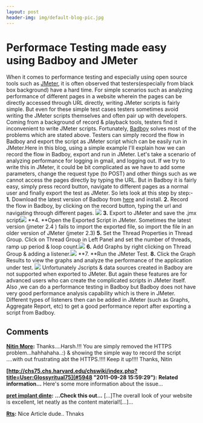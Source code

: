 ```yaml
---
layout: post
header-img: img/default-blog-pic.jpg
---
```


# Performace Testing made easy using Badboy and JMeter

When it comes to performance testing and especially using open source tools such as [JMeter](http://jakarta.apache.org/jmeter/), it is often observed that testers(especially from black box background) have a hard time. For simple scenarios such as analyzing performance of different pages in a website wherein the pages can be directly accessed through URL directly, writing JMeter scripts is fairly simple. But even for these simple test cases testers sometimes avoid writing the JMeter scripts themselves and often pair up with developers. Coming from a background of record & playback tools, testers find it inconvenient to write JMeter scripts. Fortunately, [Badboy](http://www.badboysoftware.biz) solves most of the problems which are stated above. Testers can simply record the flow in Badboy and export the script as JMeter script which can be easily run in JMeter.Here in this blog, using a simple example I'll explain how we can record the flow in Badboy, export and run in JMeter. Let's take a scenario of analyzing performance for logging in gmail, and logging out. If we try to write this in JMeter, it could be bit complicated as we have to add some parameters, change the request type (to POST) and other things such as we cannot access the pages directly by typing the URL. But in Badboy it is fairly easy, simply press record button, navigate to different pages as a normal user and finally export the test as JMeter. So lets look at this step by step:- **1.** Download the latest version of Badboy from [here](http://www.badboy.com.au/download) and install. **2.** Record the flow in Badboy, by clicking on the record button, typing the url and navigating through different pages. ![](/wp-content/uploads/2010/08/1-1024x424.jpg) **3.** Export to JMeter and save the .jmx script![](http://xebee.xebia.in/wp-content/uploads/2010/08/2-1024x640.jpg) **4\. **Open the Exported Script in JMeter. Sometimes the latest version (jmeter 2.4 ) fails to import the exported file, so import the file in an older version of JMeter (jmeter 2.3) **5.** Set the Thread Properties in Thread Group. Click on Thread Group in Left Panel and set the number of threads, ramp up period & loop count.![](http://xebee.xebia.in/wp-content/uploads/2010/08/3-1024x533.jpg) **6.** Add Graphs by right clicking on Thread Group & adding a listener.![](http://xebee.xebia.in/wp-content/uploads/2010/08/4-1024x537.jpg) **7\. **Run the JMeter Test. **8.** Click the Graph Results to view the graphs and analyze the performance of the application under test. ![](http://xebee.xebia.in/wp-content/uploads/2010/08/5-1024x639.jpg) Unfortunately Jscripts & data sources created in Badboy are not supported when exported to JMeter. But again these features are for advanced users who can create the complicated scripts in JMeter itself. Also ,we can do a performance testing in Badboy but Badboy does not have very good performance analysis capability which is there in JMeter. Different types of listeners then can be added in JMeter (such as Graphs, Aggregate Report, etc) to get a good performance report after exporting a script from Badboy.

## Comments

**[Nitin More](#4748 "2011-01-06 14:59:51"):** Thanks....Harsh.!!! You are simply removed the HTTPS problem...hahhahaha..:) & showing the simple way to record the script ....with out frustrating abt the HTTPS.!!!! Keep it up!!!! Thanks, Nitin

**[http://chs75.chs.harvard.edu/chswiki/index.php?title=User:Glossyritual75](#5948 "2011-09-28 15:59:29"):** **Related information...** Here's some more information about the issue...

**[pret implant dinte](#8771 "2012-05-13 12:32:12"):** **...Check this out...** [...]The overall look of your website is excellent, let neatly as the content material![...]...

**[Rts](#9154 "2012-07-12 13:04:05"):** Nice Article dude.. Thnaks

